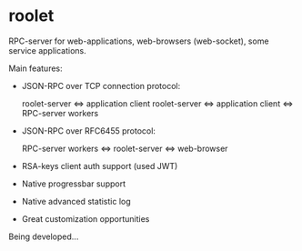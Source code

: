 # roolet

RPC-server for web-applications, web-browsers (web-socket), some service applications.

Main features:

- JSON-RPC over TCP connection protocol:

	roolet-server <=> application client
	roolet-server <=> application client <=> RPC-server workers

- JSON-RPC over RFC6455 protocol:

	RPC-server workers <=> roolet-server <=> web-browser

- RSA-keys client auth support (used JWT)

- Native progressbar support

- Native advanced statistic log

- Great customization opportunities


Being developed...
